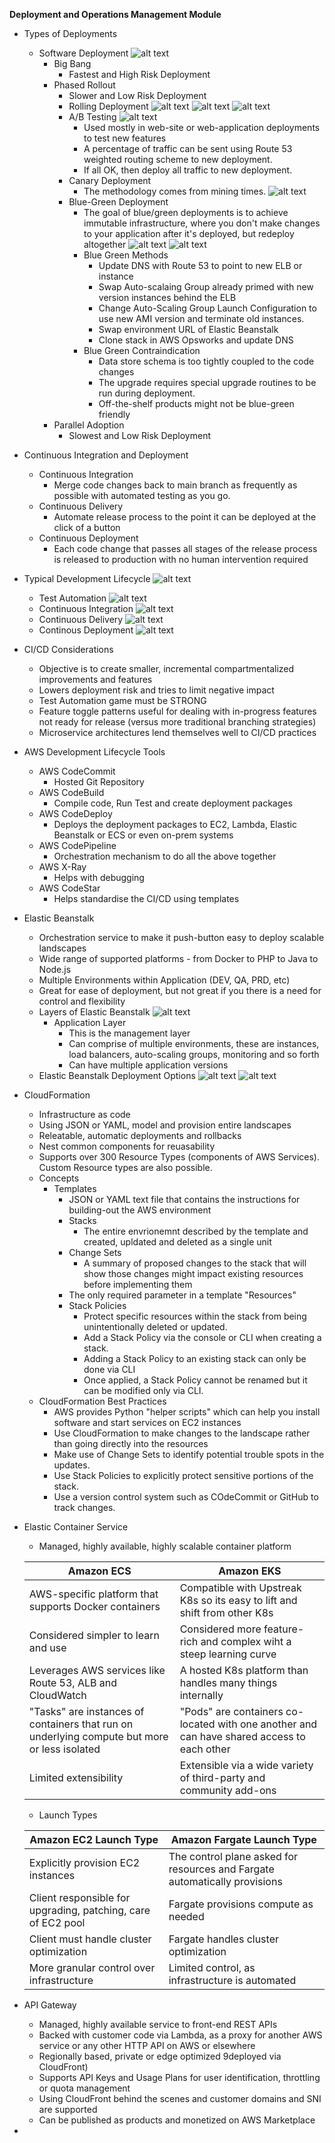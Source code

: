 **Deployment and Operations Management Module**

- Types of Deployments
  - Software Deployment
    ![alt text](https://github.com/vforvarun/AWS-SA-PRO-PREP/blob/master/images/software-deployments.png)
    - Big Bang
      - Fastest and High Risk Deployment
    - Phased Rollout
      - Slower and Low Risk Deployment
      - Rolling Deployment
        ![alt text](https://github.com/vforvarun/AWS-SA-PRO-PREP/blob/master/images/rolling-deployment-1.png)
        ![alt text](https://github.com/vforvarun/AWS-SA-PRO-PREP/blob/master/images/rolling-deployment-2.png)
        ![alt text](https://github.com/vforvarun/AWS-SA-PRO-PREP/blob/master/images/rolling-deployment-3.png)
      - A/B Testing
        ![alt text](https://github.com/vforvarun/AWS-SA-PRO-PREP/blob/master/images/a-b-testing-1.png)
        - Used mostly in web-site or web-application deployments to test new features
        - A percentage of traffic can be sent using Route 53 weighted routing scheme to new deployment.
        - If all OK, then deploy all traffic to new deployment.
      - Canary Deployment
        - The methodology comes from mining times.
        ![alt text](https://github.com/vforvarun/AWS-SA-PRO-PREP/blob/master/images/canary-release.png)      
      - Blue-Green Deployment
        - The goal of blue/green deployments is to achieve immutable infrastructure, where you don't make changes to your application after it's deployed, but redeploy altogether
        ![alt text](https://github.com/vforvarun/AWS-SA-PRO-PREP/blob/master/images/blue-green.png)
        ![alt text](https://github.com/vforvarun/AWS-SA-PRO-PREP/blob/master/images/blue-green-1.png)
        - Blue Green Methods
          - Update DNS with Route 53 to point to new ELB or instance
          - Swap Auto-scalaing Group already primed with new version instances behind the ELB
          - Change Auto-Scaling Group Launch Configuration to use new AMI version and terminate old instances.
          - Swap environment URL of Elastic Beanstalk
          - Clone stack in AWS Opsworks and update DNS
        - Blue Green Contraindication
          - Data store schema is too tightly coupled to the code changes
          - The upgrade requires special upgrade routines to be run during deployment.
          - Off-the-shelf products might not be blue-green friendly
    - Parallel Adoption
      - Slowest and Low Risk Deployment
- Continuous Integration and Deployment
  - Continuous Integration
    - Merge code changes back to main branch as frequently as possible with automated testing as you go.
  - Continuous Delivery
    - Automate release process to the point it can be deployed at the click of a button
  - Continuous Deployment
    - Each code change that passes all stages of the release process is released to production with no human intervention required
- Typical Development Lifecycle
  ![alt text](https://github.com/vforvarun/AWS-SA-PRO-PREP/blob/master/images/development-lifecycle.png)
  - Test Automation
  ![alt text](https://github.com/vforvarun/AWS-SA-PRO-PREP/blob/master/images/test-automation.png)
  - Continuous Integration
  ![alt text](https://github.com/vforvarun/AWS-SA-PRO-PREP/blob/master/images/CI.png)
  - Continuous Delivery
  ![alt text](https://github.com/vforvarun/AWS-SA-PRO-PREP/blob/master/images/continuous-delivery.png)
  - Continous Deployment
  ![alt text](https://github.com/vforvarun/AWS-SA-PRO-PREP/blob/master/images/continuous-deployment.png)
- CI/CD Considerations
  - Objective is to create smaller, incremental compartmentalized improvements and features
  - Lowers deployment risk and tries to limit negative impact
  - Test Automation game must be STRONG
  - Feature toggle patterns useful for dealing with in-progress features not ready for release (versus more traditional branching strategies)
  - Microservice architectures lend themselves well to CI/CD practices
- AWS Development Lifecycle Tools
  - AWS CodeCommit
    - Hosted Git Repository
  - AWS CodeBuild
    - Compile code, Run Test and create deployment packages
  - AWS CodeDeploy
    - Deploys the deployment packages to EC2, Lambda, Elastic Beanstalk or ECS or even on-prem systems
  - AWS CodePipeline
    - Orchestration mechanism to do all the above together
  - AWS X-Ray
    - Helps with debugging
  - AWS CodeStar
    - Helps standardise the CI/CD using templates
- Elastic Beanstalk
  - Orchestration service to make it push-button easy to deploy scalable landscapes
  - Wide range of supported platforms - from Docker to PHP to Java to Node.js
  - Multiple Environments within Application (DEV, QA, PRD, etc)
  - Great for ease of deployment, but not great if you there is a need for control and flexibility
  - Layers of Elastic Beanstalk
  ![alt text](https://github.com/vforvarun/AWS-SA-PRO-PREP/blob/master/images/elastic-beanstalk-components.png)
    - Application Layer
      - This is the management layer
      - Can comprise of multiple environments, these are instances, load balancers, auto-scaling groups, monitoring and so forth
      - Can have multiple application versions
  - Elastic Beanstalk Deployment Options
  ![alt text](https://github.com/vforvarun/AWS-SA-PRO-PREP/blob/master/images/ebs-deployment-options.png)
  ![alt text](https://github.com/vforvarun/AWS-SA-PRO-PREP/blob/master/images/blue-green-swap-url.png)
- CloudFormation
  - Infrastructure as code
  - Using JSON or YAML, model and provision entire landscapes
  - Releatable, automatic deployments and rollbacks
  - Nest common components for reuasability
  - Supports over 300 Resource Types (components of AWS Services). Custom Resource types are also possible.
  - Concepts
    - Templates
      - JSON or YAML text file that contains the instructions for building-out the AWS environment
      - Stacks
        - The entire envrionemnt described by the template and created, upldated and deleted as a single unit
      - Change Sets
        - A summary of proposed changes to the stack that will show those changes might impact existing resources before implementing them
      - The only required parameter in a template "Resources"
      - Stack Policies
        - Protect specific resources within the stack from being unintentionally deleted or updated.
        - Add a Stack Policy via the console or CLI when creating a stack.
        - Adding a Stack Policy to an existing stack can only be done via CLI
        - Once applied, a Stack Policy cannot be renamed but it can be modified only via CLI.
  - CloudFormation Best Practices
    - AWS provides Python "helper scripts" which can help you install software and start services on EC2 instances
    - Use CloudFormation to make changes to the landscape rather than going directly into the resources
    - Make use of Change Sets to identify potential trouble spots in the updates.
    - Use Stack Policies to explicitly protect sensitive portions of the stack.
    - Use a version control system such as COdeCommit or GitHub to track changes.
- Elastic Container Service
  - Managed, highly available, highly scalable container platform

  | Amazon ECS  | Amazon EKS  |
  |  ---------- | ----------  |
  | AWS-specific platform that supports Docker containers | Compatible with Upstreak K8s so its easy to lift and shift from other K8s |
  | Considered simpler to learn and use | Considered more feature-rich and complex wiht a steep learning curve  |
  | Leverages AWS services like Route 53, ALB and CloudWatch  | A hosted K8s platform than handles many things internally |
  | "Tasks" are instances of containers that run on underlying compute but more or less isolated  | "Pods" are containers co-located with one another and can have shared access to each other  |
  | Limited extensibility | Extensible via a wide variety of third-party and community add-ons |

  - Launch Types

  | Amazon EC2 Launch Type  | Amazon Fargate Launch Type  |
  | ----------------------  | --------------------------  |
  | Explicitly provision EC2 instances  | The control plane asked for resources and Fargate automatically provisions  |
  | Client responsible for upgrading, patching, care of EC2 pool  | Fargate provisions compute as needed |
  | Client must handle cluster optimization | Fargate handles cluster optimization |
  | More granular control over infrastructure | Limited control, as infrastructure is automated |

- API Gateway
  - Managed, highly available service to front-end REST APIs
  - Backed with customer code via Lambda, as a proxy for another AWS service or any other HTTP API on AWS or elsewhere
  - Regionally based, private or edge optimized 9deployed via CloudFront)
  - Supports API Keys and Usage Plans for user identification, throttling or quota management
  - Using CloudFront behind the scenes and customer domains and SNI are supported
  - Can be published as products and monetized on AWS Marketplace
-
